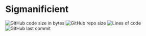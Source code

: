 # Sigmanificient

![GitHub code size in bytes](https://img.shields.io/github/languages/code-size/Sigmanificient/Sigmanificient.github.io)
![GitHub repo size](https://img.shields.io/github/repo-size/Sigmanificient/Sigmanificient.github.io)
![Lines of code](https://img.shields.io/tokei/lines/github/Sigmanificient/Sigmanificient.github.io)
![GitHub last commit](https://img.shields.io/github/last-commit/Sigmanificient/Sigmanificient.github.io)
